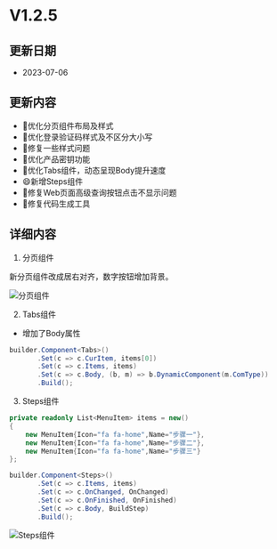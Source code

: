 # V1.2.5

## 更新日期

- 2023-07-06

## 更新内容

- 🔨优化分页组件布局及样式
- 🔨优化登录验证码样式及不区分大小写
- 🔨修复一些样式问题
- 🔨优化产品密钥功能
- 🔨优化Tabs组件，动态呈现Body提升速度
- 😄新增Steps组件
- 🐛修复Web页面高级查询按钮点击不显示问题
- 🐛修复代码生成工具

## 详细内容

1. 分页组件

新分页组件改成居右对齐，数字按钮增加背景。

![分页组件](https://foruda.gitee.com/images/1688625240342707416/22b31d1e_14334.png "屏幕截图")

2. Tabs组件

- 增加了Body属性

```csharp
builder.Component<Tabs>()
       .Set(c => c.CurItem, items[0])
       .Set(c => c.Items, items)
       .Set(c => c.Body, (b, m) => b.DynamicComponent(m.ComType))
       .Build();
```

3. Steps组件

```csharp
private readonly List<MenuItem> items = new()
{
    new MenuItem{Icon="fa fa-home",Name="步骤一"},
    new MenuItem{Icon="fa fa-home",Name="步骤二"},
    new MenuItem{Icon="fa fa-home",Name="步骤三"}
};

builder.Component<Steps>()
       .Set(c => c.Items, items)
       .Set(c => c.OnChanged, OnChanged)
       .Set(c => c.OnFinished, OnFinished)
       .Set(c => c.Body, BuildStep)
       .Build();
```

![Steps组件](https://foruda.gitee.com/images/1688625395317565896/879106d5_14334.png "屏幕截图")
